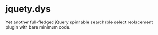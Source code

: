 # jquety.dys
Yet another full-fledged jQuery spinnable searchable select replacement plugin with bare minimum code.
